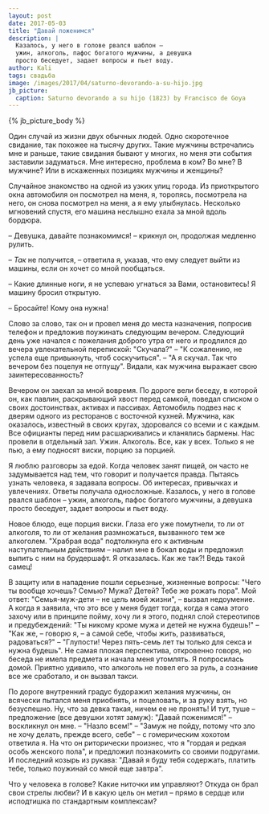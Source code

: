 ```yaml
---
layout: post
date: 2017-05-03
title: "Давай поженимся"
description: |
  Казалось, у него в голове рвался шаблон –
  ужин, алкоголь, пафос богатого мужчины, а девушка
  просто беседует, задает вопросы и пьет воду.
author: Kali
tags: свадьба
image: /images/2017/04/saturno-devorando-a-su-hijo.jpg
jb_picture:
  caption: Saturno devorando a su hijo (1823) by Francisco de Goya
---
```


{% jb_picture_body %}

Один случай из жизни двух обычных людей. Одно скоротечное свидание, так похожее
на тысячу других. Такие мужчины встречались мне и раньше, такие свидания бывают
у многих, но меня эти события заставили задуматься. Мне интересно, проблема в
ком? Во мне? В мужчине? Или в искаженных позициях мужчины и женщины?

<!--more-->

Случайное знакомство на одной из узких улиц города. Из приоткрытого окна
автомобиля он посмотрел на меня, я, торопясь, посмотрела
на него, он снова посмотрел на меня, а я ему улыбнулась. Несколько мгновений
спустя, его машина неслышно ехала за мной вдоль бордюра.

– Девушка, давайте познакомимся! – крикнул он, продолжая медленно рулить.

– _Так_ не получится, – ответила я, указав, что ему следует
выйти из машины, если он хочет со мной пообщаться.

– Какие длинные ноги, я не успеваю угнаться
за Вами, остановитесь! Я машину бросил открытую.

– Бросайте! Кому она нужна!

Слово за слово, так он и провел меня до места назначения, попросив телефон и
предложив поужинать следующим вечером. Следующий день уже начался с пожелания
доброго утра от него и продлился до вечера увлекательной перепиской: "Скучала?"
– "К сожалению, не успела еще привыкнуть, чтоб соскучиться". – "А я скучал. Так
что вечером без поцелуя не отпущу". Видали, как мужчина выражает свою
заинтересованность?

Вечером он заехал за мной вовремя. По дороге вели беседу, в которой он, как
павлин, раскрывающий хвост перед самкой, поведал списком о своих достоинствах,
активах и пассивах. Автомобиль подвез нас к дверям одного из ресторанов с
восточной кухней. Мужчина, как оказалось, известный в своих кругах, здоровался
со всеми и с каждым. Все официанты перед ним расшаркивались и кланялись бармены.
Нас провели в отдельный зал. Ужин. Алкоголь. Все, как у всех. Только я не пью, а
ему подносят виски, порцию за порцией.

Я люблю разговоры за едой. Когда человек занят пищей, он часто не задумывается
над тем, что говорит и получается правда. Пытаясь узнать человека, я задавала
вопросы. Об интересах, привычках и увлечениях. Ответы получала односложные.
Казалось, у него в голове рвался шаблон – ужин, алкоголь, пафос
богатого мужчины, а девушка просто беседует, задает вопросы и пьет воду.

Новое блюдо, еще порция виски. Глаза его уже помутнели, то ли от алкоголя, то ли
от желания размножаться, вызванного тем же алкоголем. "Храбрая вода"
подтолкнула его к активным наступательным действиям – налил мне в бокал воды и
предложил выпить с ним на брудершафт. Я отказалась. Как же так?! Ведь такой
самец!

В защиту или в нападение пошли серьезные, жизненные вопросы: "Чего ты вообще
хочешь? Семью? Мужа? Детей? Тебе же рожать пора". Мой ответ: "Семья-муж-дети –
не цель моей жизни", – вызвал недоумение. А когда я заявила, что это все у меня
будет тогда, когда я сама этого захочу или в принципе пойму, хочу ли я этого,
поднял слой стереотипов и предубеждений: "Ты никому кроме мужа и детей не нужна
будешь!" – "Как же, – говорю я, – а самой себе, чтобы жить, развиваться,
радоваться?" – "Глупости! Через пять-семь лет ты только для секса и нужна
будешь". Не самая плохая перспектива, откровенно говоря, но беседа не имела
предмета и начала меня утомлять. Я попросилась домой. Приятно
удивило, что алкоголь не повел его за руль, а сознание все же сработало, и он
вызвал такси.

По дороге внутренний градус будоражил желания мужчины, он всячески пытался меня
приобнять, и поцеловать, и за руку взять, но безуспешно. Ну, что за девка такая,
ничем ее не пронять! И тут, туше – предложение (все девушки хотят замуж): "Давай
поженимся!" – воскликнул он мне. – "Назло всем!" – "Замуж не пойду, потому что
зло не хочу делать, прежде всего, себе" – с гомерическим хохотом ответила я. На
что он риторически произнес, что я "гордая и редкая особь женского пола", и
предложил познакомить со своими подругами. И последний козырь из рукава: "Давай
я буду тебя содержать, платить тебе, только поужинай со мной еще завтра".

Что у человека в голове? Какие ниточки им управляют? Откуда он брал свои стрелы
любви? И в какую цель он метил – прямо в сердце или исподтишка по стандартным
комплексам?

